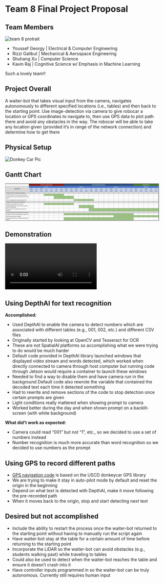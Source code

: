 # Team 8 Final Project Proposal

## Team Members
![team 8 protrait](portrait.jpg)
- Youssef Georgy | Electrical & Computer Engineering
- Rizzi Galibut | Mechanical & Aerospace Engineering
- Shuhang Xu | Computer Science
- Kavin Raj | Cognitive Science w/ Emphasis in Machine Learning

Such a lovely team!!

## Project Overall
A waiter-bot that takes visual input from the camera, navigates autonomously to different specified locations (i.e., tables) and then back to the starting point. Use image-detection via camera to give robocar a location or GPS coordinates to navigate  to, then use GPS data to plot path there and avoid any obstacles in the way. The robocar will be able to take any location given (provided it’s in range of the network connection) and determine how to get there

## Physical Setup
![Donkey Car Pic](team8_donkeycar.jpg)

## Gantt Chart
![Gantt Chart](ganttChart.png)

## Demonstration
![Demo](IMG_0171.MOV)

## Using DepthAI for text recognition
**Accomplished:**
- Used DepthAI to enable the camera to detect numbers which are associated with different tables (e.g., 001, 002, etc.) and different CSV files
- Originally started by looking at OpenCV and Tesseract for OCR
- These are not SpatialAI platforms so accomplishing what we were trying to do would be much harder
- Default code provided in DepthAI library launched windows that displayed video stream and words detected, which worked when directly connected to camera through host computer but running code through Jetson would require a container to launch these windows
- Needed to find a way to disable them and have camera run in the background
Default code also rewrote the variable that contained the decoded text each time it detected something
- Had to rewrite and remove sections of the code to stop detection once certain prompts are given
- Light conditions really mattered when showing prompt to camera
- Worked better during the day and when shown prompt on a backlit-screen (with white background)

**What did't work as expected:**
- Camera could read “001” but not “1”, etc., so we decided to use a set of numbers instead
- Number recognition is much more accurate than word recognition so we decided to use numbers as the prompt

## Using GPS to record different paths
- [GPS navigation code](manage.py) is based on the USCD donkeycar GPS library
- We are trying to make it stay in auto-pilot mode by default and reset the origin in the beginning
- Depend on what text is detected with DepthAI, make it move following the pre-recorded path
- When it moves back to the origin, stop and start detecting next text

## Desired but not accomplished
- Include the ability to restart the process once the waiter-bot returned to the starting point without having to manually run the script again
- Have waiter-bot stay at the table for a certain amount of time before returning to the starting point
- Incorporate the LiDAR so the waiter-bot can avoid obstacles (e.g., students walking past) while traveling to tables
- Could also be used to detect when the waiter-bot reaches the table and ensure it doesn’t crash into it
- Have controller inputs programmed in so the waiter-bot can be truly autonomous. 
Currently still requires human input

